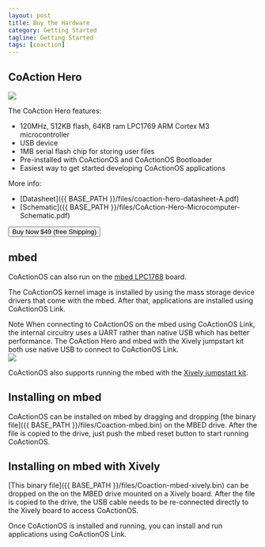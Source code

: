 ```yaml
---
layout: post
title: Buy the Hardware
category: Getting Started
tagline: Getting Started
tags: [coaction]
---
```


## CoAction Hero

<img class="post_image" src="{{ BASE_PATH }}/images/coaction-hero.jpg" />

The CoAction Hero features:

- 120MHz, 512KB flash, 64KB ram LPC1769 ARM Cortex M3 microcontroller
- USB device
- 1MB serial flash chip for storing user files
- Pre-installed with CoActionOS and CoActionOS Bootloader
- Easiest way to get started developing CoActionOS applications

More info:
- [Datasheet]({{ BASE_PATH }}/files/coaction-hero-datasheet-A.pdf)
- [Schematic]({{ BASE_PATH }}/files/CoAction-Hero-Microcomputer-Schematic.pdf)

<form action="https://www.paypal.com/cgi-bin/webscr" method="post" target="_blank">
<input type="hidden" name="cmd" value="_s-xclick" />
<input type="hidden" name="hosted_button_id" value="NY8QYJ9Z8ZCW2" />
<button type="submit" class="btn btn-success" name="submit">Buy Now $49 (free Shipping)</button>
<img alt="" border="0" src="https://www.paypalobjects.com/en_US/i/scr/pixel.gif" width="1" height="1" />
</form>

## mbed

CoActionOS can also run on the [mbed LPC1768](http://mbed.org/platforms/mbed-LPC1768/)
board.

The CoActionOS kernel image is installed by using the mass storage device drivers that
come with the mbed.  After that, applications are installed using CoActionOS Link.

<div class="alert alert-info"><span class="label label-danger">Note</span> When
connecting to CoActionOS on the mbed using CoActionOS Link, the internal circuitry
uses a UART rather than native USB which has better performance.  The CoAction
Hero and mbed with the Xively jumpstart kit both use native USB to connect to CoActionOS
Link.</div>

<img class="post_image" src="{{ BASE_PATH }}/images/mbed-xively-kit.jpg" />


CoActionOS also supports running the mbed with the [Xively jumpstart kit](https://xively.com/dev/kits/).

## Installing on mbed

CoActionOS can be installed on mbed by dragging and dropping [the binary file]({{ BASE_PATH }}/files/Coaction-mbed.bin)
on the MBED drive.  After the file is copied to the drive, just push the mbed reset button to start running CoActionOS.

## Installing on mbed with Xively

[This binary file]({{ BASE_PATH }}/files/Coaction-mbed-xively.bin) can be dropped on the 
on the MBED drive mounted on a Xively board.  After the file is copied to the drive, the USB cable needs to be re-connected directly
to the Xively board to access CoActionOS.

Once CoActionOS is installed and running, you can install and run applications using CoActionOS Link.


